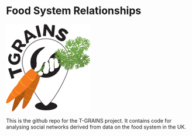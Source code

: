 # Food System Relationships

 

![](png/logo.png)

This is the github repo for the T-GRAINS project. It contains code for analysing social networks derived from data on the food system in the UK.
